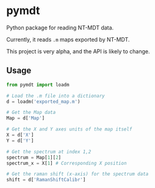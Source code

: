 # pymdt

Python package for reading NT-MDT data.

Currently, it reads `.m` maps exported by NT-MDT.

This project is very alpha, and the API is likely to change.

## Usage

```python
from pymdt import loadm

# Load the .m file into a dictionary
d = loadm('exported_map.m')

# Get the Map data
Map = d['Map']

# Get the X and Y axes units of the map itself
X = d['X']
Y = d['Y']

# Get the spectrum at index 1,2
spectrum = Map[1][2]
spectrum_x = X[1] # Corresponding X position

# Get the raman shift (x-axis) for the spectrum data
shift = d['RamanShiftCalibr']

```
